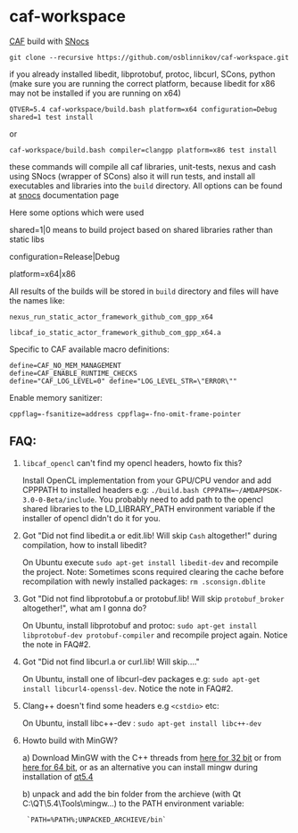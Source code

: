 # caf-workspace
[CAF](https://github.com/actor-framework/actor-framework) build with [SNocs](https://github.com/osblinnikov/snocs)

    git clone --recursive https://github.com/osblinnikov/caf-workspace.git

if you already installed libedit, libprotobuf, protoc, libcurl, SCons, python (make sure you are running the correct platform, because libedit for x86 may not be installed if you are running on x64)

    QTVER=5.4 caf-workspace/build.bash platform=x64 configuration=Debug shared=1 test install

or

    caf-workspace/build.bash compiler=clangpp platform=x86 test install 

these commands will compile all caf libraries, unit-tests, nexus and cash using SNocs (wrapper of SCons) also it will run tests, and install all executables and libraries into the `build` directory. All options can be found at [snocs](https://github.com/osblinnikov/snocs) documentation page

Here some options which were used

shared=1|0 means to build project based on shared libraries rather than static libs

configuration=Release|Debug

platform=x64|x86

All results of the builds will be stored in `build` directory and files will have the names like: 

    nexus_run_static_actor_framework_github_com_gpp_x64
    
    libcaf_io_static_actor_framework_github_com_gpp_x64.a


Specific to CAF available macro definitions:

    define=CAF_NO_MEM_MANAGEMENT
    define=CAF_ENABLE_RUNTIME_CHECKS
    define="CAF_LOG_LEVEL=0" define="LOG_LEVEL_STR=\"ERROR\""

Enable memory sanitizer:

    cppflag=-fsanitize=address cppflag=-fno-omit-frame-pointer


FAQ:
---

1. `libcaf_opencl` can't find my opencl headers, howto fix this?
    
    Install OpenCL implementation from your GPU/CPU vendor and add CPPPATH to installed headers e.g: `./build.bash CPPPATH=~/AMDAPPSDK-3.0-0-Beta/include`. You probably need to add path to the opencl shared libraries to the LD_LIBRARY_PATH environment variable if the installer of opencl didn't do it for you.

2. Got "Did not find libedit.a or edit.lib! Will skip `Cash` altogether!" during compilation, how to install libedit?

    On Ubuntu execute `sudo apt-get install libedit-dev` and recompile the project. 
    Note: Sometimes scons required clearing the cache before recompilation with newly installed packages:
    `rm .sconsign.dblite`

3. Got "Did not find libprotobuf.a or protobuf.lib! Will skip `protobuf_broker` altogether!", what am I gonna do?

    On Ubuntu, install libprotobuf and protoc: `sudo apt-get install libprotobuf-dev protobuf-compiler` and recompile project again. Notice the note in FAQ#2.

4. Got "Did not find libcurl.a or curl.lib! Will skip...."

    On Ubuntu, install one of libcurl-dev packages e.g: `sudo apt-get install libcurl4-openssl-dev`. Notice the note in FAQ#2.

5. Clang++ doesn't find some headers e.g `<cstdio>` etc:

    On Ubuntu, install libc++-dev : `sudo apt-get install libc++-dev`
    
6. Howto build with MinGW?

    a) Download MinGW with the C++ threads from [here for 32 bit](http://sourceforge.net/projects/mingwbuilds/files/host-windows/releases/4.8.1/32-bit/threads-posix/dwarf/) or from [here for 64 bit](http://sourceforge.net/projects/mingwbuilds/files/host-windows/releases/4.8.1/64-bit/threads-posix/dwarf/), or as an alternative you can install mingw during installation of [qt5.4](http://www.qt.io/download-open-source/) 

    b) unpack and add the bin folder from the archieve (with Qt C:\QT\5.4\Tools\mingw...) to the PATH environment variable: 

        `PATH=%PATH%;UNPACKED_ARCHIEVE/bin`